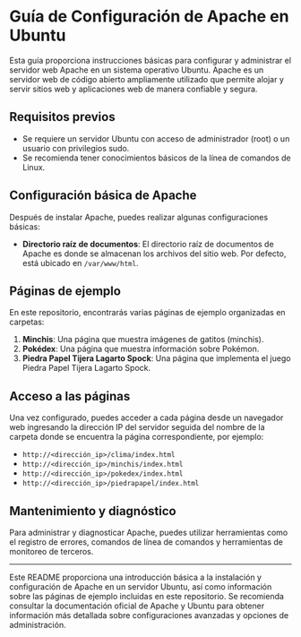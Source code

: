 # Guía de Configuración de Apache en Ubuntu

Esta guía proporciona instrucciones básicas para configurar y administrar el servidor web Apache en un sistema operativo Ubuntu. Apache es un servidor web de código abierto ampliamente utilizado que permite alojar y servir sitios web y aplicaciones web de manera confiable y segura.

## Requisitos previos

- Se requiere un servidor Ubuntu con acceso de administrador (root) o un usuario con privilegios sudo.
- Se recomienda tener conocimientos básicos de la línea de comandos de Linux.

## Configuración básica de Apache

Después de instalar Apache, puedes realizar algunas configuraciones básicas:

- **Directorio raíz de documentos**: El directorio raíz de documentos de Apache es donde se almacenan los archivos del sitio web. Por defecto, está ubicado en `/var/www/html`.

## Páginas de ejemplo

En este repositorio, encontrarás varias páginas de ejemplo organizadas en carpetas:

1. **Minchis**: Una página que muestra imágenes de gatitos (minchis).
2. **Pokédex**: Una página que muestra información sobre Pokémon.
3. **Piedra Papel Tijera Lagarto Spock**: Una página que implementa el juego Piedra Papel Tijera Lagarto Spock.

## Acceso a las páginas

Una vez configurado, puedes acceder a cada página desde un navegador web ingresando la dirección IP del servidor seguida del nombre de la carpeta donde se encuentra la página correspondiente, por ejemplo:
- `http://<dirección_ip>/clima/index.html`
- `http://<dirección_ip>/minchis/index.html`
- `http://<dirección_ip>/pokedex/index.html`
- `http://<dirección_ip>/piedrapapel/index.html`

## Mantenimiento y diagnóstico

Para administrar y diagnosticar Apache, puedes utilizar herramientas como el registro de errores, comandos de línea de comandos y herramientas de monitoreo de terceros.

---

Este README proporciona una introducción básica a la instalación y configuración de Apache en un servidor Ubuntu, así como información sobre las páginas de ejemplo incluidas en este repositorio. Se recomienda consultar la documentación oficial de Apache y Ubuntu para obtener información más detallada sobre configuraciones avanzadas y opciones de administración.
